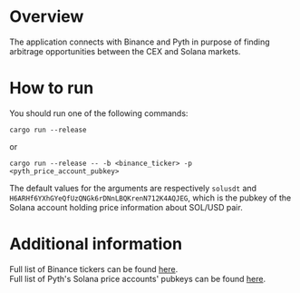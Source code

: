 # Overview
The application connects with Binance and Pyth in purpose of finding arbitrage opportunities between the CEX and Solana markets.

# How to run
You should run one of the following commands:
```
cargo run --release
```
or
```
cargo run --release -- -b <binance_ticker> -p <pyth_price_account_pubkey>
```
The default values for the arguments are respectively `solusdt` and `H6ARHf6YXhGYeQfUzQNGk6rDNnLBQKrenN712K4AQJEG`, which is the pubkey of the Solana account holding price information about SOL/USD pair.

# Additional information
Full list of Binance tickers can be found [here](https://api.binance.com/api/v3/exchangeInfo).  
Full list of Pyth's Solana price accounts' pubkeys can be found [here](https://pyth.network/price-feeds?cluster=solana-mainnet-beta).
